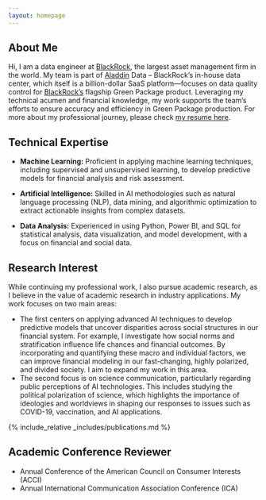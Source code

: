 ```yaml
---
layout: homepage
---
```


## About Me

Hi, I am a data engineer at [BlackRock](https://www.blackrock.com/), the largest asset management firm in the world. My team is part of [Aladdin](https://www.blackrock.com/aladdin) Data – BlackRock’s in-house data center, which itself is a billion-dollar SaaS platform—focuses on data quality control for [BlackRock’s](https://www.blackrock.com/) flagship Green Package product. Leveraging my technical acumen and financial knowledge, my work supports the team’s efforts to ensure accuracy and efficiency in Green Package production.  For more about my professional journey, please check [my resume here](https://drive.google.com/file/d/1h4DjTR_5Z_ysM76g1pzNljjbzWzitpfw/view).

## Technical Expertise
- **Machine Learning:** Proficient in applying machine learning techniques, including supervised and unsupervised learning, to develop predictive models for financial analysis and risk assessment.

- **Artificial Intelligence:** Skilled in AI methodologies such as natural language processing (NLP), data mining, and algorithmic optimization to extract actionable insights from complex datasets.

- **Data Analysis:** Experienced in using Python, Power BI, and SQL for statistical analysis, data visualization, and model development, with a focus on financial and social data.

## Research Interest

While continuing my professional work, I also pursue academic research, as I believe in the value of academic research in industry applications. My work focuses on two main areas:

- The first centers on applying advanced AI techniques to develop predictive models that uncover disparities across social structures in our financial system. For example, I investigate how social norms and stratification influence life chances and financial outcomes. By incorporating and quantifying these macro and individual factors, we can improve financial modeling in our fast-changing, highly polarized, and divided society. I aim to expand my work in this area.
- The second focus is on science communication, particularly regarding public perceptions of AI technologies. This includes studying the political polarization of science, which highlights the importance of ideologies and worldviews in shaping our responses to issues such as COVID-19, vaccination, and AI applications.

{% include_relative _includes/publications.md %}
## Academic Conference Reviewer 
- Annual Conference of the American Council on Consumer Interests (ACCI)
- Annual International Communication Association Conference (ICA)






